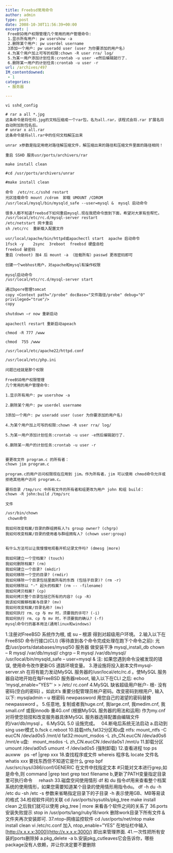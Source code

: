 ```yaml
---
title: Freebsd常用命令
author: admin
type: post
date: 2008-10-30T11:56:39+00:00
excerpt: |
 FreeBSD用户权限管理几个常用的用户管理命令:
 1.显示所有用户: pw usershow -a
 2.删除某个用户: pw userdel username
 3添加一个用户: pw useradd user (user 为你要添加的用户名)
 4.为某个用户加上可写的权限:chown -R user rra/ log/
 5.为某一用户添加计划任务:crontab -u user -e然后编辑就行了.
 6.删除某一用户的计划任务:crontab -u user -r
url: /archives/497
IM_contentdowned:
 - 1
categories:
 - 服务器

---
```


```
vi sshd_config
```

```
# rar a all *.jpg
这条命令是将任何.jpg的文档压缩成一个rar包，名为all.rar，该程式会将.rar 扩展名将自动附加到包名后。
# unrar x all.rar
这条命令是将all.rar中的任何文档解压出来
```

```
unrar x参数是指定用绝对路径解压缩文件，解压缩出来的路径和压缩文件里面的路径相同！
```

```
重启 SSHD 服务usr/ports/archivers/rar

make install clean

#cd /usr/ports/archivers/unrar

#make install clean
```

```
命令  /etc/rc.c/sshd restart
光区挂载命令 mount /cdrom  卸载 UMOUNT /CDROM
/usr/local/mysql/bin/mysqld_safe --user=mysql &  mysql 启动命令
```

```
很多人都不知道freebsd下如何重启mysql.现在我把命令放到下面，希望对大家有些帮忙。
/usr/local/etc/rc.d/mysql-server restart
/etc/netstart 网卡重启
sh /etc/rc  重新载入配置文件

usr/local/apache/bin/httpd或apachectl start  apache 启动命令
1fsck -y    2sync  3reboot  freebsd 硬盘自检
freebsd 破密码
重启（reboot) 按4 后 mount -a （挂载所有）passwd 更改密码即可

创建一个webhost用户，对apache和mysql有操作权限

mysql启动命令
/usr/local/etc/rc.d/mysql-server start

通过bpore管理tomcat
copy <Context path="/probe" docBase="文件路径/probe" debug="0" privileged="true"/>
copy
```

```
shutdown –r now 重新启动
```

```
apachectl restart 重新启动apeach
```

```
chmod -R 777 /www
```

```
chmod  755 /www
```

```
/usr/local/etc/apache22/httpd.conf
```

```
/usr/local/etc/php.ini
```

```
问题已经就是那个权限
```



```
FreeBSD用户权限管理
几个常用的用户管理命令:
```

```
1.显示所有用户: pw usershow -a
```

```
2.删除某个用户: pw userdel username
```

```
3添加一个用户: pw useradd user (user 为你要添加的用户名)
```

```
4.为某个用户加上可写的权限:chown -R user rra/ log/
```

```
5.为某一用户添加计划任务:crontab -u user -e然后编辑就行了.
```

```
6.删除某一用户的计划任务:crontab -u user -r
```

```

```

```
要更改文件 program.c 的所有者：
chown jim program.c
```

```
program.c的用户访问权限现在应用到 jim。作为所有者，jim 可以使用 chmod命令允许或拒绝其他用户访问 program.c。
```

```
要将目录 /tmp/src 中所有文件的所有者和组更改为用户 john 和组 build：
chown -R john:build /tmp/src
```

```
文件
```

```
/usr/bin/chown
 chown命令
```

```
我如何改变档案/目录的群组拥有人?s group owner? (chgrp)
我如何改变档案/目录的使用者与群组拥有人? (chown user:group)
```

```

```

```
有什么方法可以让我慢慢地观看开机记录文件吗? (dmesg |more)
```

```
我如何建立一个空档案? (touch)
我如何删除档案? (rm)
我如何建立一个目录? (mkdir)
我如何移除一个空的目录? (rmdir)
我如何移除一个目录包括里面所有的东西 (包括子目录)? (rm -r)
我如何移除以 "-" 起头的档案? (rm -- -filename)
我如何拷贝档案? (cp)
我如何拷贝整个目录包括它所有的内容? (cp -R)
我该如何搬移档案与目录? (mv)
我如何改变档案/目录名称? (mv)
我如何执行 rm、cp 与 mv 时，须要我的许可? (-i)
我如何执行 rm、cp 与 mv 时，不须要我的确认? (-f)
mysql命令行的基本用法(通用linux和windows)
```

1.注册对FreeBSD 系统作为根, 或 su – 根源 得到对超级用户环境。 2.输入以下在FreeBSD 命令行接口(CLI) (等待直到各个命令完成处理在跑下个命令之前): 光盘/usr/ports/databases/mysql50 服务器 做安装干净 mysql_install_db chown – R mysql /var/db/mysql/ chgrp – R mysql /var/db/mysql/ /usr/local/bin/mysqld_safe – user=mysql & 注: 如果您遇到命令没被发现的错误, 使用命令改作更新OS 道路环境变量。 3.港设施将投入剧本文件mysql-server.sh 在将有能力发动MySQL 服务器的/usr/local/etc/rc.d 。使MySQL 服务器自动地开始在每FreeBSD 服务器reboot, 输入以下在CLI 之后: echo ‘mysql_enable=”YES”‘ > > /etc/ rc.conf 4.MySQL 缺省超级用户帐户- 根- 没有密码(空白的密码) 。如此it’s 重要分配管理员帐户密码。改变密码到根用户, 输入以下: mysqladmin – u 根密码 newpassword 用您自己的渴望的密码替换newpassword 。 5.任意地, 复制或者我huge.cnf, 我large.cnf, 我medim.cnf, 我small.cnf 或我innodb 重4G.cnf (根据MySQL 服务器的用法和运用) 作为my.cnf 对将使您扭捏和改变服务器具体MySQL 服务器选择配置由编辑文件的/var/db/mysql 。 6.MySQL 5.0 设施完成。   04.断电后系统无法启动 a.启动到sing user模式 b.fsck c.reboot 10.挂载ntfs,fat32分区和u盘 ntfs: mount_ntfs -C eucCN /dev/ad0s5 /mnt/d fat32:mount_msdos -L zh_CN.eucCN /dev/ad0s6 /mnt/e u盘:   mount_msdos -L zh_CN.eucCN /dev/da0s1 /mnt/u 11.卸载分区 umount /dev/ad0s5 umount -f /dev/ad0s5 (强制卸载) 12.查看进程 top ps auxww   ps -ef |grep xxx 18.查找程序或文件 whereis 程序名 locate 文件名 whatis xxx 要找东西但不知道它是什么 grep bpf /usr/src/sys/i386/conf/GENERIC 在文件中找指定文本 #只能对文本进行grep,如是命令,则 command |grep text grep text filename b,更新了PATH变量指定目录里可执行命令     rehash 33.磁盘空间使用情形 df 和 du 指令df用来查看整个档案系统的使用情形，如果您需要知道某个目录的使用情形用指令du。 df -h du -h /etc du -sh /etc -s 参数来省略指定目录下的子目录 -h 表示使用GB、MB等易读的格式 34.检视软件间的关联 cd /usr/ports/sysutils/pkg_tree make install clean 之后我们就可以使用 pkg_tree | more 来看各个软件之间的关系了 36.ports安装失败提示 stop in /usr/ports/lang/ruby18/work 删除work目录下所有文件＆文件夹再次安装即可. 37.ntop–网络监控软件 cd /usr/ports/net/ntop make install clean vi /etc/rc.conf 加入 ntop_enable=”YES” 在地址栏中输入 [http://x.x.x.x:3000](http://x.x.x.x:3000/) 即出来管理界面. 41.一次性把所有安装的ports删除掉 a.pkg_delete -a b.安装pkg_cutleaves它会告诉你，哪些package没有人依赖，并让你决定要不要删除